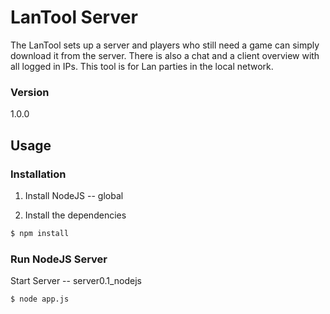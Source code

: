 # LanTool Server

The LanTool sets up a server and players who still need a game can simply download it from the server. There is also a chat and a client overview with all logged in IPs. This tool is for Lan parties in the local network.

### Version
1.0.0

## Usage

### Installation

1. Install NodeJS -- global

2. Install the dependencies 
 
```sh
$ npm install
```

### Run NodeJS Server

Start Server -- server0.1_nodejs

```sh
$ node app.js
```

